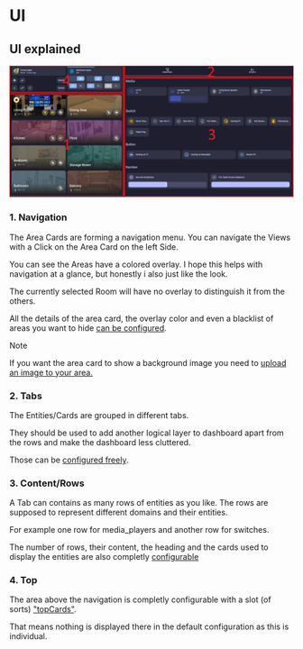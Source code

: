 # UI

## UI explained

![UI Explained](/documentation/assets/area-strategy-ui-explained.png "UI Explained")

### 1. Navigation

The Area Cards are forming a navigation menu. You can navigate the Views with a Click on the Area Card on the left Side.

You can see the Areas have a colored overlay.
I hope this helps with navigation at a glance, but honestly i also just like the look.

The currently selected Room will have no overlay to distinguish it from the others.

All the details of the area card, the overlay color and even a blacklist of areas you want to hide [can be configured](./CONFIGURATION.md#configuration-options).

>[!NOTE]
>If you want the area card to show a background image you need to [upload an image to your area.](https://www.home-assistant.io/docs/organizing/areas/#creating-an-area)

### 2. Tabs

The Entities/Cards are grouped in different tabs.

They should be used to add another logical layer to dashboard apart from the rows and make the dashboard less cluttered.

Those can be [configured freely](./CONFIGURATION.md#tabs).

### 3. Content/Rows

A Tab can contains as many rows of entities as you like. The rows are supposed to represent different domains and their entities.

For example one row for media_players and another row for switches.

The number of rows, their content, the heading and the cards used to display the entities are also completly [configurable](./CONFIGURATION.md#contentrows)

### 4. Top

The area above the navigation is completly configurable with a slot (of sorts) ["topCards"](./CONFIGURATION.md#topCards).

That means nothing is displayed there in the default configuration as this is individual.
